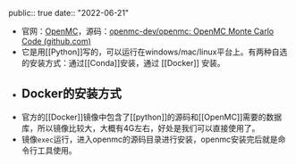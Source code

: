 public:: true
date:: "2022-06-21"

- 官网：[OpenMC](https://openmc.org/)，源码：[openmc-dev/openmc: OpenMC Monte Carlo Code (github.com)](https://github.com/openmc-dev/openmc)
- 它是用[[Python]]写的，可以运行在windows/mac/linux平台上。有两种自选的安装方式：通过[[Conda]]安装，通过 [[Docker]] 安装。
- ## Docker的安装方式
- 官方的[[Docker]]镜像中包含了[[python]]的源码和[[OpenMC]]需要的数据库，所以镜像比较大，大概有4G左右，好处是我们可以直接使用了。
- 镜像`exec`运行，进入openmc的源码目录进行安装，openmc安装完后就是命令行工具使用。